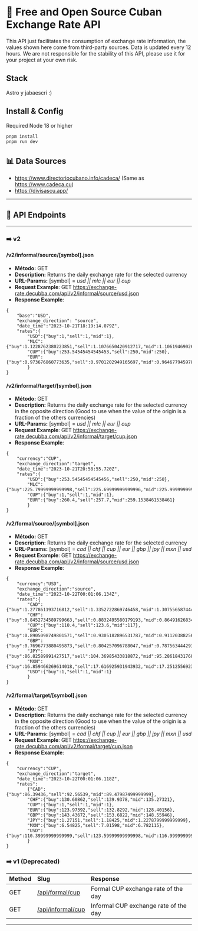 # 💱 Free and Open Source Cuban Exchange Rate API

This API just facilitates the consumption of exchange rate information, the values shown here come from third-party sources. Data is updated every 12 hours. We are not responsible for the stability of this API, please use it for your project at your own risk.

## Stack

Astro y jabaescri :)

## Install & Config

Required Node 18 or higher

```sh
pnpm install
pnpm run dev
```

## 📊 Data Sources

- https://www.directoriocubano.info/cadeca/ (Same as https://www.cadeca.cu)
- https://divisascu.app/



----

## 🧞 API Endpoints

----

### ➡️ v2

#### /v2/informal/source/[symbol].json
- **Método:** GET
- **Description:** Returns the daily exchange rate for the selected currency
- **URL-Params:** [symbol] = *usd || mlc || eur || cup*
- **Request Example**: GET https://exchange-rate.decubba.com/api/v2/informal/source/usd.json
- **Response Example**: 
```
{
    "base":"USD",
    "exchange_direction": "source",
    "date_time":"2023-10-21T18:19:14.079Z",
    "rates":{
        "USD":{"buy":1,"sell":1,"mid":1},
        "MLC":{"buy":1.1228762380223851,"sell":1.1076650420912717,"mid":1.1061946902654871},
        "CUP":{"buy":253.54545454545453,"sell":250,"mid":250},
        "EUR":{"buy":0.973676860773635,"sell":0.9701202949165697,"mid":0.9646779459780354}
        }
}
```

#### /v2/informal/target/[symbol].json
- **Método:** GET
- **Description:** Returns the daily exchange rate for the selected currency in the opposite direction (Good to use when the value of the origin is a fraction of the others currencies)
- **URL-Params:** [symbol] = *usd || mlc || eur || cup*
- **Request Example**: GET https://exchange-rate.decubba.com/api/v2/informal/target/cup.json
- **Response Example**: 
```
{
    "currency":"CUP",
    "exchange_direction":"target",
    "date_time":"2023-10-21T20:58:55.720Z",
    "rates":{
        "USD":{"buy":253.54545454545456,"sell":250,"mid":250},
        "MLC":{"buy":225.79999999999998,"sell":225.69999999999996,"mid":225.99999999999997},
        "CUP":{"buy":1,"sell":1,"mid":1},
        "EUR":{"buy":260.4,"sell":257.7,"mid":259.1538461538461}
        }
}
```

#### /v2/formal/source/[symbol].json
- **Método:** GET
- **Description:** Returns the daily exchange rate for the selected currency
- **URL-Params:** [symbol] = *cad || chf || cup || eur || gbp || jpy || mxn || usd*
- **Request Example**: GET https://exchange-rate.decubba.com/api/v2/informal/source/usd.json
- **Response Example**: 
```
{
    "currency":"USD",
    "exchange_direction":"source",
    "date_time":"2023-10-22T00:01:06.134Z",
    "rates":{
        "CAD":{"buy":1.277861193716812,"sell":1.3352722869746458,"mid":1.3075565874449424},
        "CHF":{"buy":0.8452734589799663,"sell":0.8832495580179193,"mid":0.8649162683431553},
        "CUP":{"buy":110.4,"sell":123.6,"mid":117},
        "EUR":{"buy":0.8905098749801571,"sell":0.9305182896531787,"mid":0.9112038825696511},
        "GBP":{"buy":0.7696773880495873,"sell":0.804257096788047,"mid":0.7875634442936181},
        "JPY":{"buy":86.82589991427517,"sell":104.36985433818872,"mid":95.28618431768578},
        "MXN":{"buy":16.859466269614018,"sell":17.616925931943932,"mid":17.251255692361454},
        "USD":{"buy":1,"sell":1,"mid":1}
        }
}
```

#### /v2/formal/target/[symbol].json
- **Método:** GET
- **Description:** Returns the daily exchange rate for the selected currency in the opposite direction (Good to use when the value of the origin is a fraction of the others currencies)
- **URL-Params:** [symbol] = *cad || chf || cup || eur || gbp || jpy || mxn || usd*
- **Request Example**: GET https://exchange-rate.decubba.com/api/v2/formal/target/cup.json
- **Response Example**: 
```
{
    "currency":"CUP",
    "exchange_direction":"target",
    "date_time":"2023-10-22T00:01:06.118Z",
    "rates":
        {"CAD":{"buy":86.39436,"sell":92.56539,"mid":89.47987499999999},
        "CHF":{"buy":130.60862,"sell":139.9378,"mid":135.27321},
        "CUP":{"buy":1,"sell":1,"mid":1},
        "EUR":{"buy":123.97392,"sell":132.8292,"mid":128.40156},
        "GBP":{"buy":143.43672,"sell":153.6822,"mid":148.55946},
        "JPY":{"buy":1.27151,"sell":1.18425,"mid":1.2278799999999999},
        "MXN":{"buy":6.54825,"sell":7.01598,"mid":6.782115},
        "USD":{"buy":110.39999999999999,"sell":123.59999999999998,"mid":116.99999999999999}
        }
}
```

### ➡️ v1 (Deprecated)

|Method | Slug                      | Response                                         |
|:-------| :------------------------ | :----------------------------------------------- |
|GET| [/api/formal/cup](/api/formal/cup)         | Formal CUP exchange rate of the day      |
|GET  | [/api/informal/cup](/api/informal/cup)       | Informal CUP exchange rate of the day    |

----
